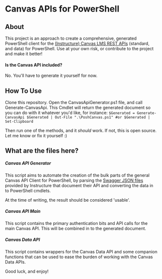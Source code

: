 # Canvas APIs for PowerShell

## About
This project is an approach to create a comprehensive, generated PowerShell client for the [(Instructure) Canvas LMS REST APIs](https://canvas.instructure.com/doc/api/) (standard, and data) for PowerShell. Use at your own risk, or contribute to the project and make it better!

#### Is the Canvas API included?
No. You'll have to generate it yourself for now.

## How To Use
Clone this repository. Open the CanvasApiGenerator.ps1 file, and call Generate-CanvasApi. This Cmdlet will return the generated document so you can do with it whatever you'd like, for instance:
`
$Generated = Generate-CanvasApi
$Generated | Out-File ".\PoshCanvas.ps1"
#or
$Generated | Set-Clipboard
`

Then run one of the methods, and it *should* work. If not, this is open source. Let me know or fix it yourself :)

## What are the files here?

##### Canvas API Generator
This script aims to automate the creation of the bulk parts of the general Canvas API Client for PowerShell, by parsing the [Swagger JSON files](https://canvas.instructure.com/doc/api/api-docs.json) provided by Instructure that document their API and converting the data in to PowerShell cmdlets.

At the time of writing, the result should be considered 'usable'.

##### Canvas API Main
This script contains the primary authentication bits and API calls for the main Canvas API. This will be combined in to the generated document.

##### Canvas Data API
This script contains wrappers for the Canvas Data API and some companion functions that can be used to ease the burden of working with the Canvas Data APIs.

Good luck, and enjoy!

